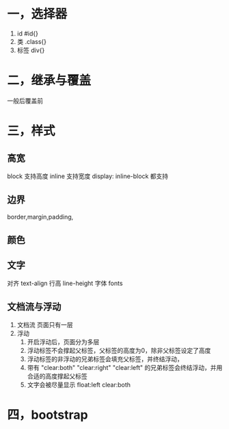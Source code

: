 # 一，选择器
1. id #id{}
2. 类 .class{}
3. 标签 div{}
# 二，继承与覆盖
一般后覆盖前
# 三，样式
## 高宽
block 支持高度
inline 支持宽度
display: inline-block 都支持
## 边界
border,margin,padding,
## 颜色

## 文字
对齐 text-align
行高 line-height
字体 fonts
## 文档流与浮动
1. 文档流
   页面只有一层
2. 浮动
   1. 开启浮动后，页面分为多层
   2. 浮动标签不会撑起父标签，父标签的高度为0，除非父标签设定了高度
   3. 浮动标签的非浮动的兄弟标签会填充父标签，并终结浮动，
   4. 带有 "clear:both" "clear:right" "clear:left" 的兄弟标签会终结浮动，并用合适的高度撑起父标签
   5. 文字会被尽量显示
float:left
clear:both

# 四，bootstrap


